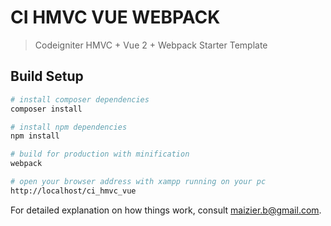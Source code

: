 # CI HMVC VUE WEBPACK

> Codeigniter HMVC + Vue 2 + Webpack Starter Template

## Build Setup

``` bash
# install composer dependencies
composer install

# install npm dependencies
npm install

# build for production with minification
webpack

# open your browser address with xampp running on your pc 
http://localhost/ci_hmvc_vue

```

For detailed explanation on how things work, consult maizier.b@gmail.com.
